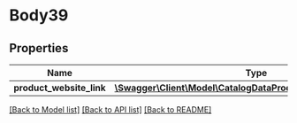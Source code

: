# Body39

## Properties
Name | Type | Description | Notes
------------ | ------------- | ------------- | -------------
**product_website_link** | [**\Swagger\Client\Model\CatalogDataProductWebsiteLinkInterface**](CatalogDataProductWebsiteLinkInterface.md) |  | 

[[Back to Model list]](../README.md#documentation-for-models) [[Back to API list]](../README.md#documentation-for-api-endpoints) [[Back to README]](../README.md)


